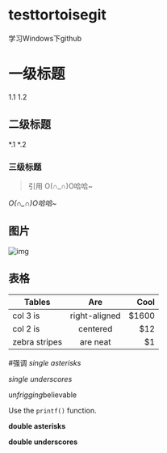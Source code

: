 # testtortoisegit
学习Windows下github
# 一级标题
1.1 
1.2 
## 二级标题
*.1 
*.2 
### 三级标题
>引用
O(∩_∩)O哈哈~ 

*O(∩_∩)O哈哈~*

## 图片
![img](http://p1.bqimg.com/4851/acd3bffcd6e6ad98.jpg)
## 表格
| Tables        | Are           | Cool  |
| ------------- |:-------------:| -----:|
| col 3 is      | right-aligned | $1600 |
| col 2 is      | centered      |   $12 |
| zebra stripes | are neat      |    $1 |

#强调
*single asterisks*

_single underscores_

un*frigging*believable

Use the `printf()` function.


**double asterisks**

__double underscores__
